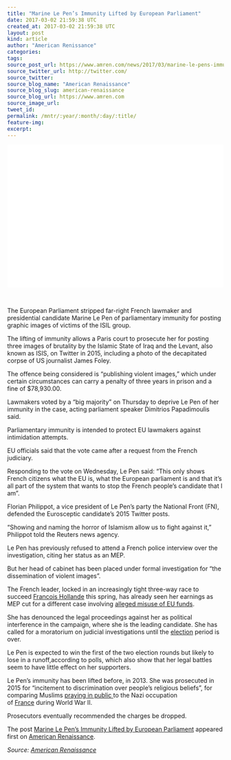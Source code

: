 ```yaml
---
title: "Marine Le Pen’s Immunity Lifted by European Parliament"
date: 2017-03-02 21:59:38 UTC
created_at: 2017-03-02 21:59:38 UTC
layout: post
kind: article
author: "American Renissance"
categories: 
tags: 
source_post_url: https://www.amren.com/news/2017/03/marine-le-pens-immunity-lifted-european-parliament/
source_twitter_url: http://twitter.com/
source_twitter: 
source_blog_name: "American Renaissance"
source_blog_slug: american-renaissance
source_blog_url: https://www.amren.com
source_image_url: 
tweet_id:
permalink: /mntr/:year/:month/:day/:title/
feature-img: 
excerpt:
---
```

<div id="fb-root"></div>
<div class="getty embed image" style="background-color: #fff; display: inline-block; font-family: 'Helvetica Neue',Helvetica,Arial,sans-serif; color: #a7a7a7; font-size: 11px; width: 100%; max-width: 615px;">
<div style="padding: 0; margin: 0; text-align: left;"></div>
<div style="overflow: hidden; position: relative; height: 0; padding: 65.824916% 0 0 0; width: 100%;"></div>
<p style="margin: 0;">
</p></div>
<p> </p>
<p>The European Parliament stripped far-right French lawmaker and presidential candidate Marine Le Pen of parliamentary immunity for posting graphic images of victims of the ISIL group.</p>
<p>The lifting of immunity allows a Paris court to prosecute her for posting three images of brutality by the Islamic State of Iraq and the Levant, also known as ISIS, on Twitter in 2015, including a photo of the decapitated corpse of US journalist James Foley.</p>
<p>The offence being considered is “publishing violent images,” which under certain circumstances can carry a penalty of three years in prison and a fine of $78,930.00.</p>
<p>Lawmakers voted by a “big majority” on Thursday to deprive Le Pen of her immunity in the case, acting parliament speaker Dimitrios Papadimoulis said.</p>
<p>Parliamentary immunity is intended to protect EU lawmakers against intimidation attempts.</p>
<p>EU officials said that the vote came after a request from the French judiciary.</p>
<p>Responding to the vote on Wednesday, Le Pen said: “This only shows French citizens what the EU is, what the European parliament is and that it’s all part of the system that wants to stop the French people’s candidate that I am”.</p>
<p>Florian Philippot, a vice president of Le Pen’s party the National Front (FN), defended the Eurosceptic candidate’s 2015 Twitter posts.</p>
<p>“Showing and naming the horror of Islamism allow us to fight against it,” Philippot told the Reuters news agency.</p>
<p>Le Pen has previously refused to attend a French police interview over the investigation, citing her status as an MEP.</p>
<p>But her head of cabinet has been placed under formal investigation for “the dissemination of violent images”.</p>
<p>The French leader, locked in an increasingly tight three-way race to succeed <a href="http://www.aljazeera.com/topics/people/francois-hollande.html">Francois Hollande</a> this spring, has already seen her earnings as MEP cut for a different case involving <a href="http://www.aljazeera.com/news/2017/02/french-police-search-marine-le-pen-party-headquarters-170220173131400.html">alleged misuse of EU funds</a>.</p>
<p>She has denounced the legal proceedings against her as political interference in the campaign, where she is the leading candidate. She has called for a moratorium on judicial investigations until the <a href="http://www.aljazeera.com/topics/events/election.html">election</a> period is over.</p>
<p>Le Pen is expected to win the first of the two election rounds but likely to lose in a runoff,according to polls, which also show that her legal battles seem to have little effect on her supporters.</p>
<p>Le Pen’s immunity has been lifted before, in 2013. She was prosecuted in 2015 for “incitement to discrimination over people’s religious beliefs”, for comparing Muslims <a href="http://www.aljazeera.com/news/2015/09/france-la-pen-anti-muslim-incitement-150922151418194.html">praying in public </a>to the Nazi occupation of <a href="http://www.aljazeera.com/topics/country/france.html">France</a> during World War II.</p>
<p>Prosecutors eventually recommended the charges be dropped.</p>
<p>The post <a rel="nofollow" href="https://www.amren.com/news/2017/03/marine-le-pens-immunity-lifted-european-parliament/">Marine Le Pen’s Immunity Lifted by European Parliament</a> appeared first on <a rel="nofollow" href="https://www.amren.com">American Renaissance</a>.</p><div class="">
    <i>Source: <a href="https://www.amren.com">American Renaissance</a></i>
</div>
